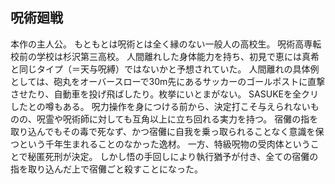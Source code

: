 ## 呪術廻戦
本作の主人公。
もともとは呪術とは全く縁のない一般人の高校生。
呪術高専転校前の学校は杉沢第三高校。
人間離れした身体能力を持ち、初見で恵には真希と同じタイプ（＝天与呪縛）ではないかと予想されていた。
人間離れの具体例としては、砲丸をオーバースローで30m先にあるサッカーのゴールポストに直撃させたり、自動車を投げ飛ばしたり。枚挙にいとまがない。
SASUKEを全クリしたとの噂もある。
呪力操作を身につける前から、決定打こそ与えられないものの、呪霊や呪術師に対しても互角以上に立ち回れる実力を持つ。
宿儺の指を取り込んでもその毒で死なず、かつ宿儺に自我を乗っ取られることなく意識を保つという千年生まれることのなかった逸材。
一方、特級呪物の受肉体ということで秘匿死刑が決定。
しかし悟の手回しにより執行猶予が付き、全ての宿儺の指を取り込んだ上で宿儺ごと殺すことになった。
